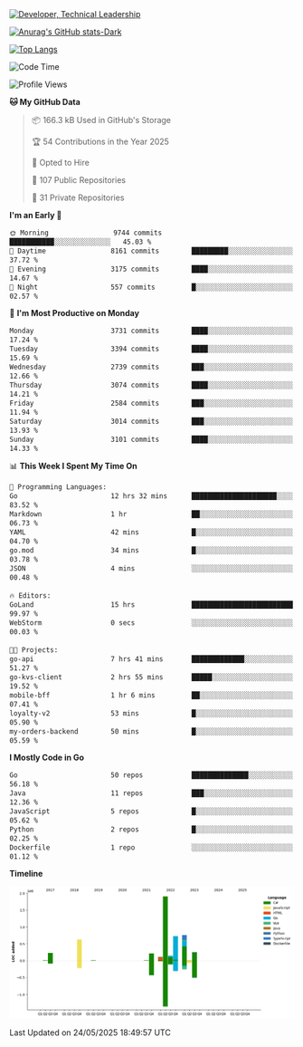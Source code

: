<div>
  <a href="https://www.linkedin.com/in/arielpineiro/" target="_blank" rel="nofollow noopener noreferrer">
    <img src="https://img.shields.io/badge/-LinkedIn-%230077B5?style=for-the-badge&logo=linkedin&logoColor=white" alt="Developer, Technical Leadership" title="Ariel Piñeiro">
  </a>
</div>

[![Anurag's GitHub stats-Dark](https://github-readme-stats.vercel.app/api?username=arielsrv&show_icons=true&theme=dark#gh-dark-mode-only)](https://github.com/anuraghazra/github-readme-stats#gh-dark-mode-only)

[![Top Langs](https://github-readme-stats.vercel.app/api/top-langs/?username=arielsrv&layout=compact&langs_count=10&theme=dark#gh-dark-mode-only)](https://github.com/anuraghazra/github-readme-stats&theme=dark#gh-dark-mode-only)

<!--START_SECTION:waka-->
![Code Time](http://img.shields.io/badge/Code%20Time-1%2C286%20hrs%206%20mins-blue)

![Profile Views](http://img.shields.io/badge/Profile%20Views-0-blue)

**🐱 My GitHub Data** 

> 📦 166.3 kB Used in GitHub's Storage 
 > 
> 🏆 54 Contributions in the Year 2025
 > 
> 💼 Opted to Hire
 > 
> 📜 107 Public Repositories 
 > 
> 🔑 31 Private Repositories 
 > 
**I'm an Early 🐤** 

```text
🌞 Morning                9744 commits        ███████████░░░░░░░░░░░░░░   45.03 % 
🌆 Daytime                8161 commits        █████████░░░░░░░░░░░░░░░░   37.72 % 
🌃 Evening                3175 commits        ████░░░░░░░░░░░░░░░░░░░░░   14.67 % 
🌙 Night                  557 commits         █░░░░░░░░░░░░░░░░░░░░░░░░   02.57 % 
```
📅 **I'm Most Productive on Monday** 

```text
Monday                   3731 commits        ████░░░░░░░░░░░░░░░░░░░░░   17.24 % 
Tuesday                  3394 commits        ████░░░░░░░░░░░░░░░░░░░░░   15.69 % 
Wednesday                2739 commits        ███░░░░░░░░░░░░░░░░░░░░░░   12.66 % 
Thursday                 3074 commits        ████░░░░░░░░░░░░░░░░░░░░░   14.21 % 
Friday                   2584 commits        ███░░░░░░░░░░░░░░░░░░░░░░   11.94 % 
Saturday                 3014 commits        ███░░░░░░░░░░░░░░░░░░░░░░   13.93 % 
Sunday                   3101 commits        ████░░░░░░░░░░░░░░░░░░░░░   14.33 % 
```


📊 **This Week I Spent My Time On** 

```text
💬 Programming Languages: 
Go                       12 hrs 32 mins      █████████████████████░░░░   83.52 % 
Markdown                 1 hr                ██░░░░░░░░░░░░░░░░░░░░░░░   06.73 % 
YAML                     42 mins             █░░░░░░░░░░░░░░░░░░░░░░░░   04.70 % 
go.mod                   34 mins             █░░░░░░░░░░░░░░░░░░░░░░░░   03.78 % 
JSON                     4 mins              ░░░░░░░░░░░░░░░░░░░░░░░░░   00.48 % 

🔥 Editors: 
GoLand                   15 hrs              █████████████████████████   99.97 % 
WebStorm                 0 secs              ░░░░░░░░░░░░░░░░░░░░░░░░░   00.03 % 

🐱‍💻 Projects: 
go-api                   7 hrs 41 mins       █████████████░░░░░░░░░░░░   51.27 % 
go-kvs-client            2 hrs 55 mins       █████░░░░░░░░░░░░░░░░░░░░   19.52 % 
mobile-bff               1 hr 6 mins         ██░░░░░░░░░░░░░░░░░░░░░░░   07.41 % 
loyalty-v2               53 mins             █░░░░░░░░░░░░░░░░░░░░░░░░   05.90 % 
my-orders-backend        50 mins             █░░░░░░░░░░░░░░░░░░░░░░░░   05.59 % 
```

**I Mostly Code in Go** 

```text
Go                       50 repos            ██████████████░░░░░░░░░░░   56.18 % 
Java                     11 repos            ███░░░░░░░░░░░░░░░░░░░░░░   12.36 % 
JavaScript               5 repos             █░░░░░░░░░░░░░░░░░░░░░░░░   05.62 % 
Python                   2 repos             █░░░░░░░░░░░░░░░░░░░░░░░░   02.25 % 
Dockerfile               1 repo              ░░░░░░░░░░░░░░░░░░░░░░░░░   01.12 % 
```



**Timeline**

![Lines of Code chart](https://raw.githubusercontent.com/arielsrv/arielsrv/main/assets/bar_graph.png)


 Last Updated on 24/05/2025 18:49:57 UTC
<!--END_SECTION:waka-->
